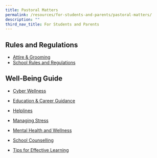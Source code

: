 ```yaml
---
title: Pastoral Matters
permalink: /resources/for-students-and-parents/pastoral-matters/
description: ""
third_nav_title: For Students and Parents
---
```

Rules and Regulations
----------------
*   [Attire & Grooming](/resources/students/school-resources/attire-n-grooming)
*   [School Rules and Regulations](/resources/students/school-resources/school-rules)

Well-Being Guide
----------------

*   [Cyber Wellness](https://drive.google.com/file/d/11uxMXxLACqCiZ1BCL5gUBjq-laxrYbR6/view)
*   [Education & Career Guidance](/files/Counselling/Xinmin%202021%20CAA120421.pdf)
*  [Helplines](/resources/students/well-being-guide/mental-health/helplines/)  
*   [Managing Stress](/files/Counselling/101%20ways%20to%20Cope%20with%20Stress-R3.pdf)
*  [Mental Health and Wellness](/well-being-guide/mental-health-and-wellness/)

*   [School Counselling](/resources/students/well-being-guide/school-counselling/)
*  [Tips for Effective Learning](/resources/students/well-being-guide/tips-for-effective-learning/)